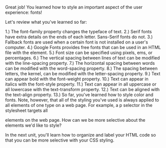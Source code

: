 Great job! You learned how to style an important aspect of the user experience: fonts!

Let's review what you've learned so far:

1.) The font-family property changes the typeface of text.
2.) Serif fonts have extra details on the ends of each letter. Sans-Serif fonts do not.
3.) Fallback fonts are used when a certain font is not installed on a user's computer.
4.) Google Fonts provides free fonts that can be used in an HTML file with the <link> element.
5.) Font size can be specified using pixels, ems, or percentages.
6.) The vertical spacing between lines of text can be modified with the line-spacing property.
7.) The horizontal spacing between words can be modified with the word-spacing property.
8.) The spacing between letters, the kernel, can be modified with the letter-spacing property.
9.) Text can appear bold with the font-weight property.
10.) Text can appear in italics with the font-style property.
11.) Text can appear in all uppercase or all lowercase with the text-transform property.
12.) Text can be aligned with the text-align property.
13.) So far, you've learned how to style color and fonts. Note, however, that all of the styling you've used is always applied to all elements of one type on a web page. For example, a p selector in the stylesheet targets all <p> elements on the web page. How can we be more selective about the elements we'd like to style?

In the next unit, you'll learn how to organize and label your HTML code so that you can be more selective with your CSS styling.